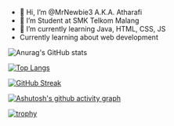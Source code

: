 - 👋 Hi, I’m @MrNewbie3 A.K.A. Atharafi
- 👀 I’m Student at SMK Telkom Malang
- 🌱 I’m currently learning Java, HTML, CSS, JS
- Currently learning about web development
<!---
MrNewbie3/MrNewbie3 is a ✨ special ✨ repository because its `README.md` (this file) appears on your GitHub profile.
You can click the Preview link to take a look at your changes.
--->
![Anurag's GitHub stats](https://github-readme-stats.vercel.app/api?username=mrnewbie3&show_icons=true&theme=tokyonight)
<!-- Stats -->
[![Top Langs](https://github-readme-stats.vercel.app/api/top-langs/?username=mrnewbie3&show_icons=true&theme=tokyonight)](https://github.com/mrnewbie3/github-readme-stats)
<!-- Stats too -->
[![GitHub Streak](https://github-readme-streak-stats.herokuapp.com/?user=mrnewbie3&theme=tokyonight_duo)](https://git.io/streak-stats)
<!-- Also stats but in graph -->
[![Ashutosh's github activity graph](https://activity-graph.herokuapp.com/graph?username=mrnewbie3&theme=react-dark)](https://github.com/mrnewbie3/github-readme-activity-graph)
<!-- Thropy -->
[![trophy](https://github-profile-trophy.vercel.app/?username=mrnewbie3&theme=monokai)](https://github.com/mrnewbie3/github-profile-trophy)
